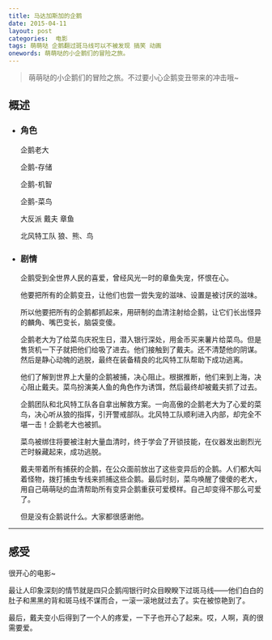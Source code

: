 ```yaml
---
title: 马达加斯加的企鹅
date: 2015-04-11
layout: post
categories:  电影
tags: 萌萌哒 企鹅翻过斑马线可以不被发现 搞笑 动画
onewords: 萌萌哒的小企鹅们的冒险之旅。
---
```


> 萌萌哒的小企鹅们的冒险之旅。不过要小心企鹅变丑带来的冲击哦~

## 概述

- ### 角色

    企鹅老大
    
    企鹅-存储
    
    企鹅-机智
    
    企鹅-菜鸟
    
    大反派 戴夫 章鱼
    
    北风特工队 狼、熊、鸟


- ### 剧情

    企鹅受到全世界人民的喜爱，曾经风光一时的章鱼失宠，怀恨在心。
    
    他要把所有的企鹅变丑，让他们也尝一尝失宠的滋味、设置是被讨厌的滋味。
    
    所以他要把所有的企鹅都抓起来，用研制的血清注射给企鹅，让它们长出怪异的麟角、嘴巴变长，脑袋变傻。
    
    企鹅老大为了给菜鸟庆祝生日，潜入银行深处，用金币买来薯片给菜鸟。但是售货机一下子就把他们给吸了进去。他们接触到了戴夫。还不清楚他的阴谋。然后是静心动魄的逃脱，最终在装备精良的北风特工队帮助下成功逃离。
    
    他们了解到世界上大量的企鹅被捕，决心阻止。根据推断，他们来到上海，决心阻止戴夫。菜鸟扮演美人鱼的角色作为诱饵，然后最终却被戴夫抓了过去。
    
    企鹅团队和北风特工队各自拿出解救方案。一向高傲的企鹅老大为了心爱的菜鸟，决心听从狼的指挥，引开警戒部队。北风特工队顺利进入内部，却完全不堪一击！企鹅老大也被抓。
    
    菜鸟被绑住将要被注射大量血清时，终于学会了开锁技能，在仪器发出剧烈光芒时躲藏起来，成功逃脱。
    
    戴夫带着所有捕获的企鹅，在公众面前放出了这些变异后的企鹅。人们都大叫着怪物，拨打捕虫专线来抓捕这些企鹅。最后时刻，菜鸟唤醒了傻傻的老大，用自己萌萌哒的血清帮助所有变异企鹅重获可爱模样。自己却变得不那么可爱了。
    
    但是没有企鹅说什么。大家都很感谢他。

----

## 感受

很开心的电影~

最让人印象深刻的情节就是四只企鹅闯银行时众目睽睽下过斑马线——他们白白的肚子和黑黑的背和斑马线不谋而合，一滚一滚地就过去了。实在被惊艳到了。

最后，戴夫变小后得到了一个人的疼爱，一下子也开心了起来。哎，人啊，真的很需要爱。    

